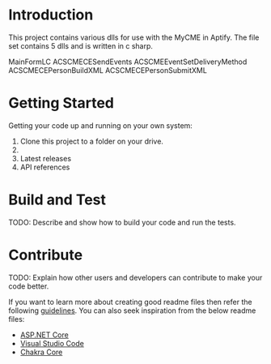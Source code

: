 # Introduction 
This project contains various dlls for use with the MyCME in Aptify.  The file set contains 5 dlls and is written in c sharp.

MainFormLC
ACSCMECESendEvents
ACSCMEEventSetDeliveryMethod
ACSCMECEPersonBuildXML
ACSCMECEPersonSubmitXML


# Getting Started
Getting your code up and running on your own system:
1.	Clone this project to a folder on your drive.
2.	
3.	Latest releases
4.	API references

# Build and Test
TODO: Describe and show how to build your code and run the tests. 

# Contribute
TODO: Explain how other users and developers can contribute to make your code better. 

If you want to learn more about creating good readme files then refer the following [guidelines](https://docs.microsoft.com/en-us/azure/devops/repos/git/create-a-readme?view=azure-devops). You can also seek inspiration from the below readme files:
- [ASP.NET Core](https://github.com/aspnet/Home)
- [Visual Studio Code](https://github.com/Microsoft/vscode)
- [Chakra Core](https://github.com/Microsoft/ChakraCore)